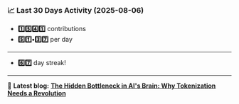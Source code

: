 <!--START_STATS-->
### 📈 Last 30 Days Activity (2025-08-06)  
- **1️⃣5️⃣4️⃣1️⃣** contributions  
- **5️⃣1️⃣•3️⃣7️⃣** per day
---
- **6️⃣7️⃣** day streak!
---
📝 **Latest blog:** [**The Hidden Bottleneck in AI's Brain: Why Tokenization Needs a Revolution**](https://andriak.com/blog/tokenization-revolution)
<!--END_STATS-->
